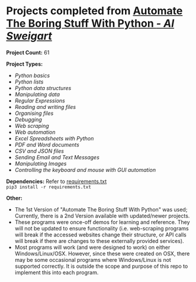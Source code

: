 # Projects completed from [Automate The Boring Stuff With Python *- Al Sweigart*](https://automatetheboringstuff.com/)

**Project Count:**
61

**Project Types:**
* *Python basics*
* *Python lists*
* *Python data structures*
* *Manipulating data*
* *Regular Expressions*
* *Reading and writing files*
* *Organising files*
* *Debugging*
* *Web scraping*
* *Web automation*
* *Excel Spreadsheets with Python*
* *PDF and Word documents*
* *CSV and JSON files*
* *Sending Email and Text Messages*
* *Manipulating Images*
* *Controlling the keyboard and mouse with GUI automation*

**Dependencies:**
Refer to [requirements.txt](requirements.txt)<br/>
`pip3 install -r requirements.txt`


**Other:**
- The 1st Version of "Automate The Boring Stuff With Python" was used; Currently, there is a 2nd Version available with updated/newer projects.
- These programs were once-off demos for learning and reference. They will not be updated to ensure functionality (i.e. web-scraping programs will break if the accessed websites change their structure, or API calls will break if there are changes to these externally provided services).
- Most programs will work (and were designed to work) on either Windows/Linux/OSX. However, since these were created on OSX, there may be some occasional programs where Windows/Linux is not supported correctly. It is outside the scope and purpose of this repo to implement this into each program.